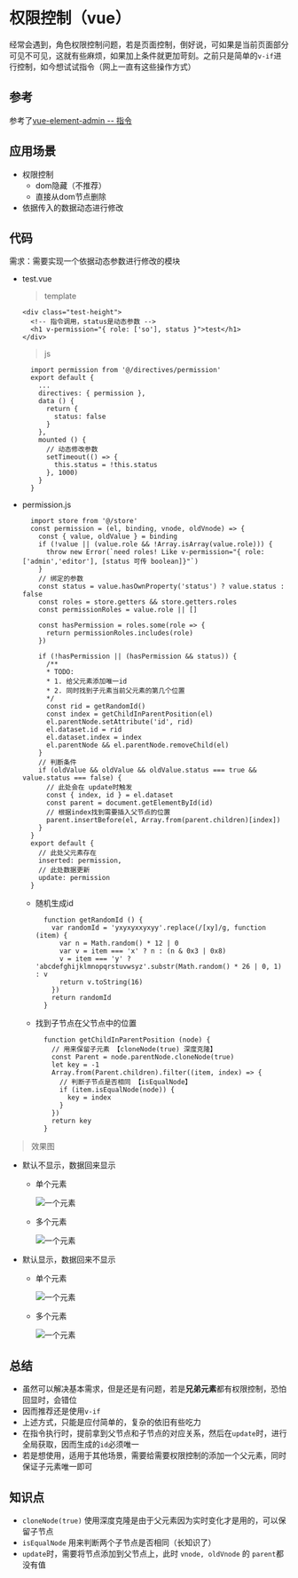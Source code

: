 # 权限控制（vue）
经常会遇到，角色权限控制问题，若是页面控制，倒好说，可如果是当前页面部分可见不可见，这就有些麻烦，如果加上条件就更加苛刻。之前只是简单的`v-if`进行控制，如今想试试指令（网上一直有这些操作方式）

## 参考
参考了[vue-element-admin -- 指令](https://github.com/PanJiaChen/vue-element-admin/tree/master/src/directive/permission)

## 应用场景
+ 权限控制
  - dom隐藏（不推荐）
  - 直接从dom节点删除
+ 依据传入的数据动态进行修改

## 代码
需求：需要实现一个依据动态参数进行修改的模块

+ test.vue
  > template
  
  ```
  <div class="test-height">
    <!-- 指令调用，status是动态参数 -->
    <h1 v-permission="{ role: ['so'], status }">test</h1>
  </div>
  ```
  
  > js
  
  ```
    import permission from '@/directives/permission'
    export default {
      ...
      directives: { permission },
      data () {
        return {
          status: false
        }
      },
      mounted () {
        // 动态修改参数
        setTimeout(() => {
          this.status = !this.status
        }, 1000)
      }
    }
  ```



+ permission.js
  
  ```
    import store from '@/store'
    const permission = (el, binding, vnode, oldVnode) => {
      const { value, oldValue } = binding
      if (!value || (value.role && !Array.isArray(value.role))) {
        throw new Error(`need roles! Like v-permission="{ role: ['admin','editor'], [status 可传 boolean]}"`)
      }
      // 绑定的参数
      const status = value.hasOwnProperty('status') ? value.status : false
      const roles = store.getters && store.getters.roles
      const permissionRoles = value.role || []

      const hasPermission = roles.some(role => {
        return permissionRoles.includes(role)
      })

      if (!hasPermission || (hasPermission && status)) {
        /**
        * TODO:
        * 1. 给父元素添加唯一id
        * 2. 同时找到子元素当前父元素的第几个位置
        */
        const rid = getRandomId()
        const index = getChildInParentPosition(el)
        el.parentNode.setAttribute('id', rid)
        el.dataset.id = rid
        el.dataset.index = index
        el.parentNode && el.parentNode.removeChild(el)
      }
      // 判断条件
      if (oldValue && oldValue && oldValue.status === true && value.status === false) {
        // 此处会在 update时触发
        const { index, id } = el.dataset
        const parent = document.getElementById(id)
        // 根据index找到需要插入父节点的位置
        parent.insertBefore(el, Array.from(parent.children)[index])
      }
    }
    export default {
      // 此处父元素存在
      inserted: permission,
      // 此处数据更新
      update: permission
    }
  ```
 
  - 随机生成id
    ```
      function getRandomId () {
        var randomId = 'yxyxyxxyxyy'.replace(/[xy]/g, function (item) {
          var n = Math.random() * 12 | 0
          var v = item === 'x' ? n : (n & 0x3 | 0x8)
          v = item === 'y' ? 'abcdefghijklmnopqrstuvwsyz'.substr(Math.random() * 26 | 0, 1) : v
          return v.toString(16)
        })
        return randomId
      }
    ```
  - 找到子节点在父节点中的位置
    ```
      function getChildInParentPosition (node) {
        // 用来保留子元素 【cloneNode(true) 深度克隆】
        const Parent = node.parentNode.cloneNode(true)
        let key = -1
        Array.from(Parent.children).filter((item, index) => {
          // 判断子节点是否相同 【isEqualNode】
          if (item.isEqualNode(node)) {
            key = index
          }
        })
        return key
      }
    ```  

> 效果图
  + 默认不显示，数据回来显示
    - 单个元素

      ![一个元素](../images/vue/2.gif)

    - 多个元素

      ![一个元素](../images/vue/4.gif)

  + 默认显示，数据回来不显示
    - 单个元素

      ![一个元素](../images/vue/1.gif)

    - 多个元素

      ![一个元素](../images/vue/3.gif)


## 总结
+ 虽然可以解决基本需求，但是还是有问题，若是**兄弟元素**都有权限控制，恐怕回显时，会错位
+ 因而推荐还是使用`v-if`
+ 上述方式，只能是应付简单的，复杂的依旧有些吃力
+ 在指令执行时，提前拿到父节点和子节点的对应关系，然后在`update`时，进行全局获取，因而生成的`id`必须唯一
+ 若是想使用，适用于其他场景，需要给需要权限控制的添加一个父元素，同时保证子元素唯一即可

## 知识点
+ `cloneNode(true)` 使用深度克隆是由于父元素因为实时变化才是用的，可以保留子节点
+ `isEqualNode` 用来判断两个子节点是否相同（长知识了）
+ `update`时，需要将节点添加到父节点上，此时 `vnode, oldVnode` 的 `parent`都没有值

